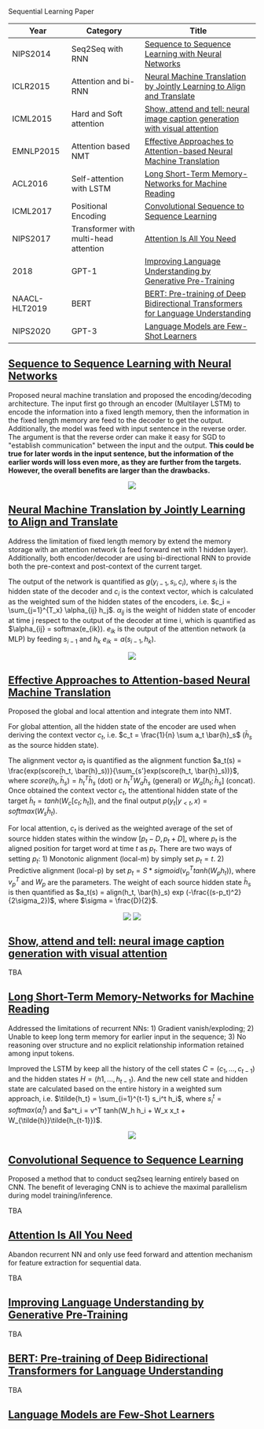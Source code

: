 Sequential Learning Paper

|  Year | Category  | Title  |  
|---|---|---|
| NIPS2014	  | Seq2Seq with RNN  | [Sequence to Sequence Learning with Neural Networks](#nipsd2014)  |
| ICLR2015  | Attention and bi-RNN  | [Neural Machine Translation by Jointly Learning to Align and Translate](#iclr2015)  |
| ICML2015 | Hard and Soft attention | [Show, attend and tell: neural image caption generation with visual attention](#icml2015) |
| EMNLP2015 | Attention based NMT | [Effective Approaches to Attention-based Neural Machine Translation](#emnlp2015) |
| ACL2016  | Self-attention with LSTM  | [Long Short-Term Memory-Networks for Machine Reading](#acl2016)  | 
| ICML2017 | Positional Encoding | [Convolutional Sequence to Sequence Learning](#icml2017) |
| NIPS2017  | Transformer with multi-head attention | [Attention Is All You Need](#nips2017)  |
| 2018    | GPT-1 | [Improving Language Understanding by Generative Pre-Training](#llm2018) |
| NAACL-HLT2019 | BERT | [BERT: Pre-training of Deep Bidirectional Transformers for Language Understanding](#naacl2019) |
| NIPS2020 | GPT-3 | [Language Models are Few-Shot Learners](#nips2020) |


## <a id="nips2014">[Sequence to Sequence Learning with Neural Networks](https://papers.nips.cc/paper/5346-sequence-to-sequence-learning-with-neural-networks.pdf)

Proposed neural machine translation and proposed the encoding/decoding architecture. The input first go through an encoder (Multilayer LSTM) to encode the information into a fixed length memory, then the information in the fixed length memory are feed to the decoder to get the output. Additionally, the model was feed with input sentence in the reverse order. The argument is that the reverse order can make it easy for SGD to "establish communication" between the input and the output. **This could be true for later words in the input sentence, but the information of the earlier words will loss even more, as they are further from the targets. However, the overall benefits are larger than the drawbacks.**

<p align="center">
    <img src="imgs/nips2014.png">
</p>


## <a id="iclr2015">[Neural Machine Translation by Jointly Learning to Align and Translate](https://arxiv.org/pdf/1409.0473.pdf)

Address the limitation of fixed length memory by extend the memory storage with an attention network (a feed forward net with 1 hidden layer). Additionally, both encoder/decoder are using bi-directional RNN to provide both the pre-context and post-context of the current target.

The output of the network is quantified as $g(y_{i-1}, s_i, c_i)$, where $s_i$ is the hidden state of the decoder and $c_i$ is the context vector, which is calculated as the weighted sum of the hidden states of the encoders, i.e. $c_i = \sum_{j=1}^{T_x} \alpha_{ij} h_j$. $\alpha_{ij}$ is the weight of hidden state of encoder at time j respect to the output of the decoder at time i, which is quantified as $\alpha_{ij} = softmax(e_{ik}). $e_{ik}$ is the output of the attention network (a MLP) by feeding $s_{i-1}$ and $h_k$ $e_{ik} = a(s_{i-1}, h_k)$. 

<p align="center">
    <img src="imgs/iclr2015.png">
</p>

## <a id="emnlp2015">[Effective Approaches to Attention-based Neural Machine Translation](https://www.aclweb.org/anthology/D15-1166.pdf)

Proposed the global and local attention and integrate them into NMT. 

For global attention, all the hidden state of the encoder are used when deriving the context vector $c_t$, i.e. $c_t = \frac{1}{n} \sum a_t \bar{h}_s$ ($\bar{h}_s$ as the source hidden state). 

The alignment vector $a_t$ is quantified as the alignment function $a_t(s) = \frac{exp(score(h_t, \bar{h}_s))}{\sum_{s'}exp(score(h_t, \bar{h}_s))}$, where $score(h_t, \bar{h}_s) = h_t^T \bar{h}_s$ (dot) or $h_t^T W_a \bar{h}_s$ (general) or $W_a [h_t; \bar{h}_s]$ (concat). Once obtained the context vector $c_t$, the attentional hidden state of the target $\tilde{h}_t = tanh(W_c [c_t; h_t])$, and the final output $p(y_t | y_{<t}, x) = softmax(W_s \tilde{h}_t)$.

For local attention, $c_t$ is derived as the weighted average of the set of source hidden states within the window $[p_t - D, p_t + D]$, where $p_t$ is the aligned position for target word at time $t$ as $p_t$. There are two ways of setting $p_t$: 1) Monotonic alignment (local-m) by simply set $p_t = t$. 2) Predictive alignment (local-p) by set $p_t = S * sigmoid(v^T_p tanh(W_p h_t))$, where $v^T_p$ and $W_p$ are the parameters. The weight of each source hidden state $\bar{h}_s$ is then quantified as $a_t(s) = align(h_t, \bar{h}_s) exp (-\frac{(s-p_t)^2}{2\sigma_2})$, where $\sigma = \frac{D}{2}$.


<p align="center">
    <img src="imgs/emnlp2015-1.png" align="center">
    <img src="imgs/emnlp2015-2.png" align="center">
</p>

## <a id="icml2015">[Show, attend and tell: neural image caption generation with visual attention](https://www.aclweb.org/anthology/D15-1166.pdf)

TBA

## <a id="acl2016">[Long Short-Term Memory-Networks for Machine Reading](https://arxiv.org/pdf/1601.06733.pdf)

Addressed the limitations of recurrent NNs: 1) Gradient vanish/exploding; 2) Unable to keep long term memory for earlier input in the sequence; 3) No reasoning over structure and no explicit relationship information retained among input tokens.

Improved the LSTM by keep all the history of the cell states $C = (c_1,...,c_{t-1})$ and the hidden states $H=(h1,...,h_{t-1})$. And the new cell state and hidden state are calculated based on the entire history in a weighted sum approach, i.e. $\tilde{h_t} = \sum_{i=1}^{t-1} s_i^t h_i$, where $s^t_i = softmax(a_i^t)$ and $a^t_i = v^T tanh(W_h h_i + W_x x_t + W_{\tilde{h}}\tilde{h_{t-1}})$.

<p align="center">
    <img src="imgs/acl2016.png">
</p>

## <a id="icml2017">[Convolutional Sequence to Sequence Learning](https://arxiv.org/pdf/1705.03122.pdf)

Proposed a method that to conduct seq2seq learning entirely based on CNN. The benefit of leveraging CNN is to achieve the maximal parallelism during model training/inference. 

TBA


## <a id="nips2017">[Attention Is All You Need](http://papers.nips.cc/paper/7181-attention-is-all-you-need.pdf)

Abandon recurrent NN and only use feed forward and attention mechanism for feature extraction for sequential data.


TBA

## <a id="llm2018">[Improving Language Understanding by Generative Pre-Training](https://s3-us-west-2.amazonaws.com/openai-assets/research-covers/language-unsupervised/language_understanding_paper.pdf)

TBA

## <a id="naacl2019">[BERT: Pre-training of Deep Bidirectional Transformers for Language Understanding](https://www.aclweb.org/anthology/N19-1423.pdf)

TBA

## <a id="nips2020">[Language Models are Few-Shot Learners](https://arxiv.org/pdf/2005.14165.pdf)
